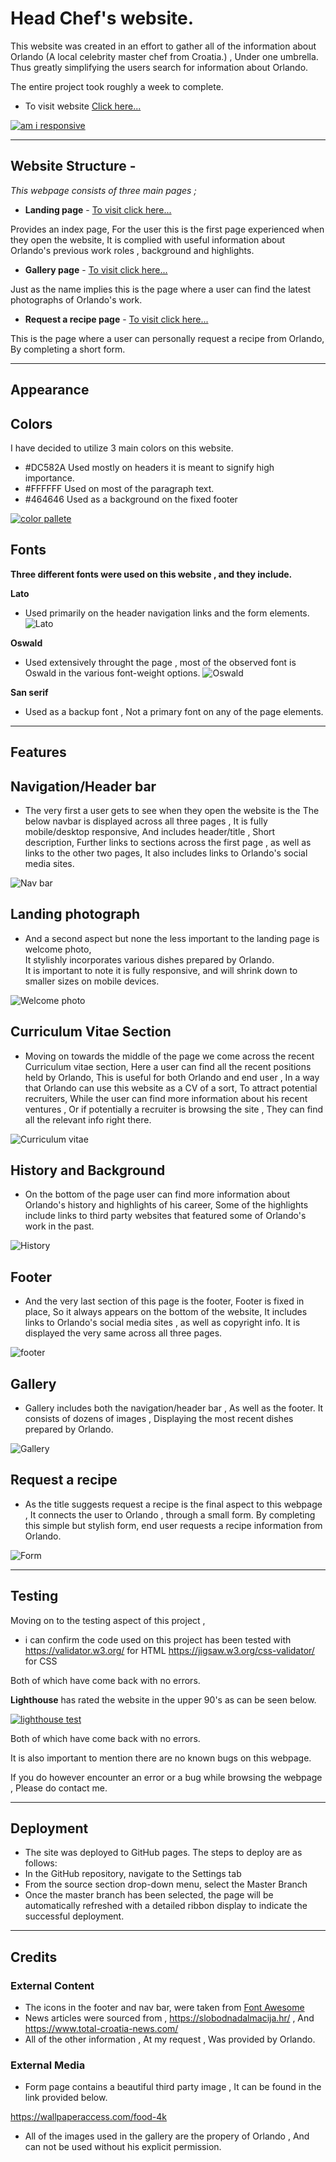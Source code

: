 # Head Chef's website.

This website was created in an effort to gather all of the information about Orlando (A local celebrity master chef from Croatia.) , Under one umbrella.  
Thus greatly simplifying the users search for information about Orlando.

The entire project took roughly a week to complete.

 - To visit website [Click here...](https://karlox01.github.io/My-first-project-repo/)

[![am i responsive](images/readmephotos/am_i_responsive.JPG)](https://github.com/Karlox01/My-first-project-repo/blob/Main/images/readmephotos/am_i_responsive.JPG)


***

## __Website Structure__ -

_This webpage consists of three main pages ;_
*  __Landing page__ - [To visit click here...](https://karlox01.github.io/My-first-project-repo/)

 Provides an index page, For the user this is the first page experienced when they open the website, It is complied with useful information about Orlando's previous work roles , background and highlights.
* __Gallery page__ - [To visit click here...](https://karlox01.github.io/My-first-project-repo/gallery.html)

 Just as the name implies this is the page where a user can find the latest photographs of Orlando's work.

* __Request a recipe page__ - [To visit click here...](https://karlox01.github.io/My-first-project-repo/form.html)

 This is the page where a user can personally request a recipe from Orlando, By completing a short form.

 *** 

 ## __Appearance__

 ## Colors

 I have decided to utilize 3 main colors on this website.

  * #DC582A Used mostly on headers it is meant to signify high importance.
  * #FFFFFF Used on most of the paragraph text.
  * #464646 Used as a background on the fixed footer 

  [![color pallete](images/readmephotos/colors.JPG)](https://raw.githubusercontent.com/Karlox01/My-first-project-repo/Main/images/readmephotos/colors.JPG)

 
## Fonts

__Three different fonts were used on this website , and they include.__  

__Lato__  
* Used primarily on the header navigation links and the form elements.
![Lato](images/readmephotos/Lato.JPG)

__Oswald__   
* Used extensively throught the page , most of the observed font is Oswald in the various font-weight options.
![Oswald](images/readmephotos/Oswald.JPG)

__San serif__
* Used as a backup font , Not a primary font on any of the page elements.
*** 

 ## __Features__

## Navigation/Header bar 

* The very first a user gets to see when they open the website is the 
The below navbar is displayed across all three pages , It is fully mobile/desktop responsive, And includes header/title , Short description, Further links to sections across the first page , as well as links to the other two pages, It also includes links to Orlando's social media sites.

![Nav bar](images/readmephotos/header_nav.JPG)

 ## Landing photograph 

* And a second aspect but none the less important to the landing page is welcome photo,  
It stylishly incorporates various dishes prepared by Orlando.  
It is important to note it is fully responsive, and will shrink down to smaller sizes on mobile devices.

![Welcome photo](/images/readmephotos/hero-image-readme.JPG)

## Curriculum Vitae Section 

* Moving on towards the middle of the page we come across the recent Curriculum vitae section, Here a user can find all the recent positions held by Orlando, This is useful for both Orlando and end user , In a way that Orlando can use this website as a CV of a sort, To attract potential recruiters, While the user can find more information about his recent ventures , Or if potentially a recruiter is browsing the site , They can find all the relevant info right there.

![Curriculum vitae](/images/readmephotos/main-ethos.JPG)

## History and Background 

* On the bottom of the page user can find more information about Orlando's history and highlights of his career, Some of the highlights include links to third party websites that featured some of Orlando's work in the past.

![History](/images/readmephotos/about_me.JPG)


 ## Footer 

* And the very last section of this page is the footer, Footer is fixed in place, So it always appears on the bottom of the website, It includes links to Orlando's social media sites , as well as copyright info. 
It is displayed the very same across all three pages.

![footer](/images/readmephotos/footer.JPG)


## Gallery

* Gallery includes both the navigation/header bar , As well as the footer.
It consists of dozens of images , Displaying the most recent dishes prepared by Orlando.

![Gallery](/images/readmephotos/gallery.JPG)



## Request a recipe

* As the title suggests request a recipe is the final aspect to this webpage , It connects the user to Orlando , through a small form.
By completing this simple but stylish form, end user requests a recipe information from Orlando.

![Form](/images/readmephotos/recipe_request.JPG)


***


## __Testing__

Moving on to the testing aspect of this project , 

* i can confirm the code used on this project has been tested with 
 https://validator.w3.org/ for HTML
 https://jigsaw.w3.org/css-validator/ for CSS

 Both of which have come back with no errors.
 


__Lighthouse__ has rated the website in the upper 90's as can be seen below.

[![lighthouse test](images/readmephotos/lighthouse_score.JPG)](https://github.com/Karlox01/My-first-project-repo/blob/Main/images/readmephotos/lighthouse_score.JPG)


Both of which have come back with no errors.

It is also important to mention there are no known bugs on this webpage.

If you do however encounter an error or a bug while browsing the webpage , Please do contact me.

***

## __Deployment__

- The site was deployed to GitHub pages. The steps to deploy are as follows:
- In the GitHub repository, navigate to the Settings tab 
- From the source section drop-down menu, select the Master Branch
- Once the master branch has been selected, the page will be automatically refreshed with a detailed ribbon display to indicate the successful deployment. 


*** 



## __Credits__


### External Content

- The icons in the footer and nav bar, were taken from [Font Awesome](https://fontawesome.com/)
- News articles were sourced from , https://slobodnadalmacija.hr/ , And   
https://www.total-croatia-news.com/
- All of the other information , At my request , Was provided by Orlando.


### External Media


- Form page contains a beautiful third party image , It can be found in the link provided below.

https://wallpaperaccess.com/food-4k

- All of the images used in the gallery are the propery of Orlando , And can not be used without his explicit permission.




